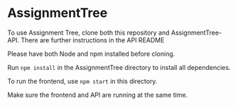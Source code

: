 # AssignmentTree

To use Assignment Tree, clone both this repository and AssignmentTree-API.
There are further instructions in the API README

Please have both Node and npm installed before cloning.

Run ```npm install``` in the AssignmentTree directory to install all dependencies.

To run the frontend, use ```npm start``` in this directory.

Make sure the frontend and API are running at the same time.
